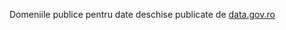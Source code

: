 
Domeniile publice pentru date deschise publicate de [data.gov.ro](https://domenii.gov.ro/new/date-deschise/)
